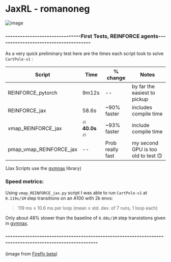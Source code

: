 # JaxRL - romanoneg

![image](https://github.com/romanoneg/JaxRL/assets/43445765/3a41737e-4be5-4576-83b6-7ea76e25dd60)
### -------------------------------First Tests, REINFORCE agents--------------------------------------

As a very quick preliminary test here are the times each script took to solve `CartPole-v1` :

| Script        | Time     | % change | Notes |
|--------------|-----------|------------|-----------|
| REINFORCE_pytorch      | 9m12s   | -- | by far the easiest to pickup        |
| REINFORCE_jax          | 58.6s  | ~90% faster | includes compile time       |
| vmap_REINFORCE_jax     | 🔥**40.0s**🔥 | ~93% faster | include compile time       |
| pmap_vmap_REINFORCE_jax| --            | Prob really fast| my second GPU is too old to test 🙃  |

(Jax Scripts use the [gymnax](https://github.com/RobertTLange/gymnax) library)

### Speed metrics:

Using `vmap_REINFORCE_jax.py` script I was able to run `CartPole-v1` at `0.119s/1M` step transitions on an A100 with 2k envs:

> 119 ms ± 10.6 ms per loop (mean ± std. dev. of 7 runs, 1 loop each)
  
Only about 48% slower than the baseline of `0.08s/1M` step transistions given in [gymnax](https://github.com/RobertTLange/gymnax).


### -------------------------------------------------------------------------------------------------------
(image from [Firefly beta](https://www.adobe.com/sensei/generative-ai/firefly.html))
